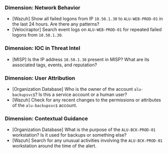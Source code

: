 ### Dimension: Network Behavior
- [Wazuh] Show all failed logons from IP `10.50.1.30` to `ALU-WEB-PROD-01` in the last 24 hours. Are there any patterns?
- [Velociraptor] Search event logs on `ALU-WEB-PROD-01` for repeated failed logons from `10.50.1.30`.

### Dimension: IOC in Threat Intel
- [MISP] Is the IP address `10.50.1.30` present in MISP? What are its associated tags, events, and reputation?

### Dimension: User Attribution
- [Organization Database] Who is the owner of the account `alu-backupsvc$`? Is this a service account or a human user?
- [Wazuh] Check for any recent changes to the permissions or attributes of the `alu-backupsvc$` account.

### Dimension: Contextual Guidance
- [Organization Database] What is the purpose of the `ALU-BCK-PROD-01` workstation? Is it used for backups or something else?
- [Wazuh] Search for any unusual activities involving the `ALU-BCK-PROD-01` workstation around the time of the alert.